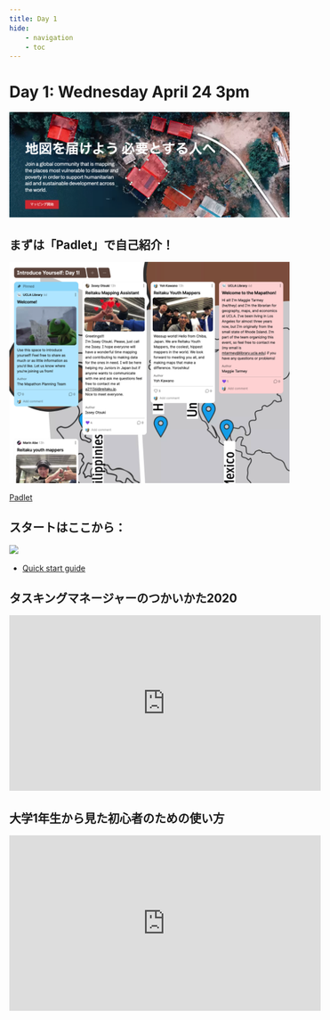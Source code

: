 ```yaml
---
title: Day 1
hide:
    - navigation
    - toc
---
```


# Day 1: Wednesday April 24 3pm 

[![alt text](images/hotosm.png)](https://tasks.hotosm.org/)


## まずは「Padlet」で自己紹介！

[![padlet](images/padlet.png)](https://padlet.com/UCLA_Library/international-humanitarian-mapathon-2024-v9xzbflkecfhwugp)

[Padlet](https://padlet.com/UCLA_Library/international-humanitarian-mapathon-2024-v9xzbflkecfhwugp)



## スタートはここから：

<a href="https://tasks.hotosm.org/learn/quickstart" taget="_blank"><img src="../images/quick start.png" width=600></a>

- [Quick start guide](https://tasks.hotosm.org/learn/quickstart)



## タスキングマネージャーのつかいかた2020 

<iframe width="560" height="315" src="https://www.youtube.com/embed/DBgWSsp53Ps?si=5Y-vmZTcGGaW9UI6" title="YouTube video player" frameborder="0" allow="accelerometer; autoplay; clipboard-write; encrypted-media; gyroscope; picture-in-picture; web-share" referrerpolicy="strict-origin-when-cross-origin" allowfullscreen></iframe>

## 大学1年生から見た初心者のための使い方

<iframe width="560" height="315" src="https://www.youtube.com/embed/eZgBbJ-Mje0?si=3stp_jDZU_Ej7Cf_" title="YouTube video player" frameborder="0" allow="accelerometer; autoplay; clipboard-write; encrypted-media; gyroscope; picture-in-picture; web-share" referrerpolicy="strict-origin-when-cross-origin" allowfullscreen></iframe>


